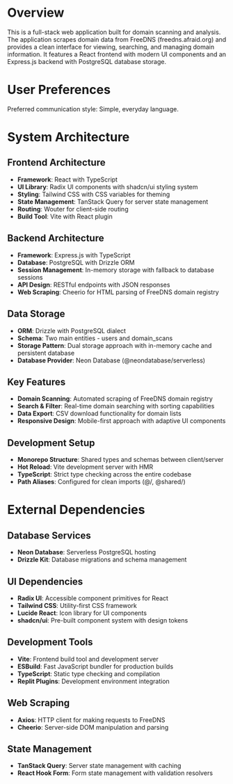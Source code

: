 # Overview

This is a full-stack web application built for domain scanning and analysis. The application scrapes domain data from FreeDNS (freedns.afraid.org) and provides a clean interface for viewing, searching, and managing domain information. It features a React frontend with modern UI components and an Express.js backend with PostgreSQL database storage.

# User Preferences

Preferred communication style: Simple, everyday language.

# System Architecture

## Frontend Architecture
- **Framework**: React with TypeScript
- **UI Library**: Radix UI components with shadcn/ui styling system
- **Styling**: Tailwind CSS with CSS variables for theming
- **State Management**: TanStack Query for server state management
- **Routing**: Wouter for client-side routing
- **Build Tool**: Vite with React plugin

## Backend Architecture
- **Framework**: Express.js with TypeScript
- **Database**: PostgreSQL with Drizzle ORM
- **Session Management**: In-memory storage with fallback to database sessions
- **API Design**: RESTful endpoints with JSON responses
- **Web Scraping**: Cheerio for HTML parsing of FreeDNS domain registry

## Data Storage
- **ORM**: Drizzle with PostgreSQL dialect
- **Schema**: Two main entities - users and domain_scans
- **Storage Pattern**: Dual storage approach with in-memory cache and persistent database
- **Database Provider**: Neon Database (@neondatabase/serverless)

## Key Features
- **Domain Scanning**: Automated scraping of FreeDNS domain registry
- **Search & Filter**: Real-time domain searching with sorting capabilities
- **Data Export**: CSV download functionality for domain lists
- **Responsive Design**: Mobile-first approach with adaptive UI components

## Development Setup
- **Monorepo Structure**: Shared types and schemas between client/server
- **Hot Reload**: Vite development server with HMR
- **TypeScript**: Strict type checking across the entire codebase
- **Path Aliases**: Configured for clean imports (@/, @shared/)

# External Dependencies

## Database Services
- **Neon Database**: Serverless PostgreSQL hosting
- **Drizzle Kit**: Database migrations and schema management

## UI Dependencies
- **Radix UI**: Accessible component primitives for React
- **Tailwind CSS**: Utility-first CSS framework
- **Lucide React**: Icon library for UI components
- **shadcn/ui**: Pre-built component system with design tokens

## Development Tools
- **Vite**: Frontend build tool and development server
- **ESBuild**: Fast JavaScript bundler for production builds
- **TypeScript**: Static type checking and compilation
- **Replit Plugins**: Development environment integration

## Web Scraping
- **Axios**: HTTP client for making requests to FreeDNS
- **Cheerio**: Server-side DOM manipulation and parsing

## State Management
- **TanStack Query**: Server state management with caching
- **React Hook Form**: Form state management with validation resolvers